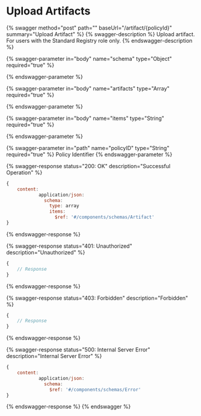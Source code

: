# Upload Artifacts

{% swagger method="post" path="" baseUrl="/artifact/{policyId}" summary="Upload Artifact" %}
{% swagger-description %}
Upload artifact. For users with the Standard Registry role only.
{% endswagger-description %}

{% swagger-parameter in="body" name="schema" type="Object" required="true" %}

{% endswagger-parameter %}

{% swagger-parameter in="body" name="artifacts" type="Array" required="true" %}

{% endswagger-parameter %}

{% swagger-parameter in="body" name="items" type="String" required="true" %}

{% endswagger-parameter %}

{% swagger-parameter in="path" name="policyID" type="String" required="true" %}
Policy Identifier
{% endswagger-parameter %}

{% swagger-response status="200: OK" description="Successful Operation" %}
```javascript
{
    content:
            application/json:
              schema:
                type: array
                items:
                  $ref: '#/components/schemas/Artifact'
}
```
{% endswagger-response %}

{% swagger-response status="401: Unauthorized" description="Unauthorized" %}
```javascript
{
    // Response
}
```
{% endswagger-response %}

{% swagger-response status="403: Forbidden" description="Forbidden" %}
```javascript
{
    // Response
}
```
{% endswagger-response %}

{% swagger-response status="500: Internal Server Error" description="Internal Server Error" %}
```javascript
{
    content:
            application/json:
              schema:
                $ref: '#/components/schemas/Error'
}
```
{% endswagger-response %}
{% endswagger %}
